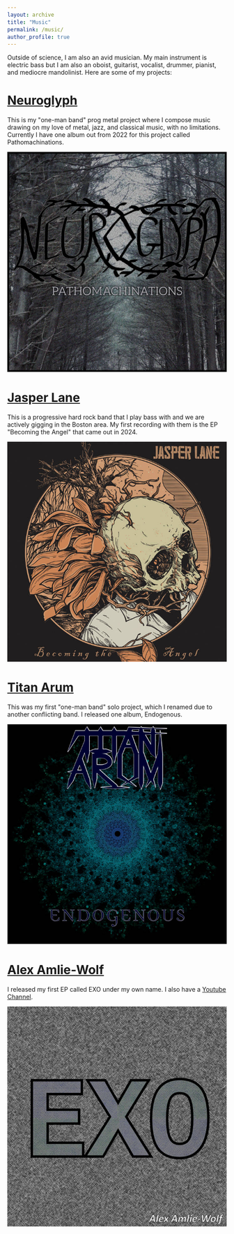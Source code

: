 ```yaml
---
layout: archive
title: "Music"
permalink: /music/
author_profile: true
---
```


Outside of science, I am also an avid musician. My main instrument is electric bass but I am also an oboist, guitarist, vocalist, drummer, pianist, and mediocre mandolinist. 
Here are some of my projects:

# [Neuroglyph](https://neuroglyph.bandcamp.com)

This is my "one-man band" prog metal project where I compose music drawing on my love of metal, jazz, and classical music, with no limitations. 
Currently I have one album out from 2022 for this project called Pathomachinations.

[![Pathomachinations](/images/Neuroglyph_Pathomachinations.jpg)](https://neuroglyph.bandcamp.com/album/pathomachinations)

# [Jasper Lane](https://jasperlane.bandcamp.com)

This is a progressive hard rock band that I play bass with and we are actively gigging in the Boston area. 
My first recording with them is the EP "Becoming the Angel" that came out in 2024.

[![Becoming the Angel](/images/JL_Becoming_the_Angel.jpg)](https://jasperlane.bandcamp.com/album/becoming-the-angel-2)

# [Titan Arum](https://titanarum.bandcamp.com)

This was my first "one-man band" solo project, which I renamed due to another conflicting band. I released one album, Endogenous. 

[![Endogenous](/images/Titan_Arum_Endogenous.jpg)](https://titanarum.bandcamp.com/album/endogenous)

# [Alex Amlie-Wolf](https://alexamliewolf.bandcamp.com)

I released my first EP called EXO under my own name. I also have a [Youtube Channel](https://www.youtube.com/c/AlexAmlieWolf).

[![EXO EP](/images/AAW_EXO_EP.jpg)](https://alexamliewolf.bandcamp.com/album/exo-ep)
